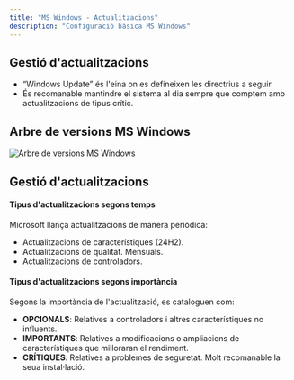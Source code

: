```yaml
---
title: "MS Windows - Actualitzacions"  
description: "Configuració bàsica MS Windows"  
---
```


## Gestió d'actualitzacions

- “Windows Update” és l'eina on es defineixen les directrius a seguir.
- És recomanable mantindre el sistema al dia sempre que comptem amb actualitzacions de tipus crític.

## Arbre de versions MS Windows

![Arbre de versions MS Windows](https://upload.wikimedia.org/wikipedia/commons/thumb/e/ed/Windows_Version_History.svg/1280px-Windows_Version_History.svg.png "Arbre de versions MS Windows")

## Gestió d'actualitzacions

#### Tipus d'actualitzacions segons temps

Microsoft llança actualitzacions de manera periòdica:

- Actualitzacions de característiques (24H2).
- Actualitzacions de qualitat. Mensuals.
- Actualitzacions de controladors.

#### Tipus d'actualitzacions segons importància

Segons la importància de l'actualització, es cataloguen com:

- **OPCIONALS**: Relatives a controladors i altres característiques no influents.
- **IMPORTANTS**: Relatives a modificacions o ampliacions de característiques que milloraran el rendiment.
- **CRÍTIQUES**: Relatives a problemes de seguretat. Molt recomanable la seua instal·lació.
